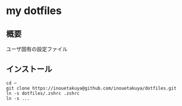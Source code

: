 my dotfiles
===

## 概要
ユーザ固有の設定ファイル

## インストール
    cd ~
    git clone https://inouetakuya@github.com/inouetakuya/dotfiles.git
    ln -s dotfiles/.zshrc .zshrc
    ln -s ...

